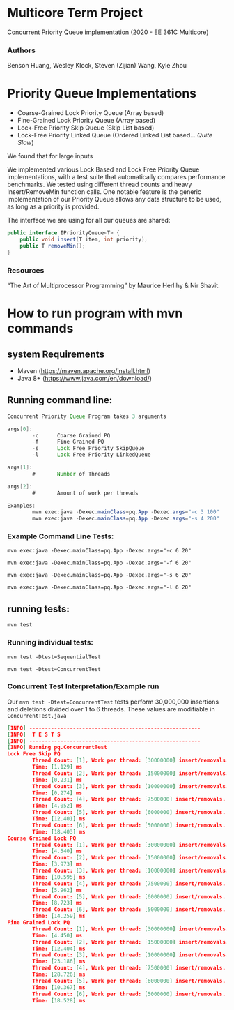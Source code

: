 # Multicore Term Project
Concurrent Priority Queue implementation (2020 - EE 361C Multicore)

### Authors
Benson Huang, Wesley Klock, Steven (Zijian) Wang, Kyle Zhou

# Priority Queue Implementations
- Coarse-Grained Lock Priority Queue (Array based)
- Fine-Grained Lock Priority Queue (Array based)
- Lock-Free Priority Skip Queue (Skip List based)
- Lock-Free Priority Linked Queue (Ordered Linked List based... *Quite Slow*)

We found that for large inputs 

We implemented various Lock Based and Lock Free Priority Queue implementations, with a test suite that automatically compares performance benchmarks.
We tested using different thread counts and heavy Insert/RemoveMin function calls. One notable feature is the generic implementation of our Priority Queue allows any data structure to be used, as long as a priority is provided. 

The interface we are using for all our queues are shared: 
```java
public interface IPriorityQueue<T> {
    public void insert(T item, int priority);    
    public T removeMin();
}
```

### Resources
“The Art of Multiprocessor Programming” by Maurice Herlihy & Nir Shavit.

# How to run program with mvn commands

## system Requirements
- Maven (https://maven.apache.org/install.html)
- Java 8+ (https://www.java.com/en/download/)

## Running command line:

```java
Concurrent Priority Queue Program takes 3 arguments

args[0]:
        -c      Coarse Grained PQ
        -f      Fine Grained PQ
        -s      Lock Free Priority SkipQueue
        -l      Lock Free Priority LinkedQueue

args[1]:
        #       Number of Threads

args[2]:
        #       Amount of work per threads

Examples:
        mvn exec:java -Dexec.mainClass=pq.App -Dexec.args="-c 3 100"
        mvn exec:java -Dexec.mainClass=pq.App -Dexec.args="-s 4 200"
```

### Example Command Line Tests:

`mvn exec:java -Dexec.mainClass=pq.App -Dexec.args="-c 6 20"`

`mvn exec:java -Dexec.mainClass=pq.App -Dexec.args="-f 6 20"`

`mvn exec:java -Dexec.mainClass=pq.App -Dexec.args="-s 6 20"`

`mvn exec:java -Dexec.mainClass=pq.App -Dexec.args="-l 6 20"`

## running tests:
`mvn test`

### Running individual tests:
`mvn test -Dtest=SequentialTest`

`mvn test -Dtest=ConcurrentTest`


### Concurrent Test Interpretation/Example run
Our `mvn test -Dtest=ConcurrentTest` tests perform 30,000,000 insertions and deletions divided over 1 to 6 threads.
These values are modifiable in `ConcurrentTest.java`

```json
[INFO] -------------------------------------------------------
[INFO]  T E S T S
[INFO] -------------------------------------------------------
[INFO] Running pq.ConcurrentTest
Lock Free Skip PQ
        Thread Count: [1], Work per thread: [30000000] insert/removals.
        Time: [1.129] ms
        Thread Count: [2], Work per thread: [15000000] insert/removals.
        Time: [0.231] ms
        Thread Count: [3], Work per thread: [10000000] insert/removals.
        Time: [0.274] ms
        Thread Count: [4], Work per thread: [7500000] insert/removals.
        Time: [4.052] ms
        Thread Count: [5], Work per thread: [6000000] insert/removals.
        Time: [12.401] ms
        Thread Count: [6], Work per thread: [5000000] insert/removals.
        Time: [18.403] ms
Course Grained Lock PQ
        Thread Count: [1], Work per thread: [30000000] insert/removals.
        Time: [4.540] ms
        Thread Count: [2], Work per thread: [15000000] insert/removals.
        Time: [3.973] ms
        Thread Count: [3], Work per thread: [10000000] insert/removals.
        Time: [10.595] ms
        Thread Count: [4], Work per thread: [7500000] insert/removals.
        Time: [5.962] ms
        Thread Count: [5], Work per thread: [6000000] insert/removals.
        Time: [8.723] ms
        Thread Count: [6], Work per thread: [5000000] insert/removals.
        Time: [14.259] ms
Fine Grained Lock PQ
        Thread Count: [1], Work per thread: [30000000] insert/removals.
        Time: [4.450] ms
        Thread Count: [2], Work per thread: [15000000] insert/removals.
        Time: [12.404] ms
        Thread Count: [3], Work per thread: [10000000] insert/removals.
        Time: [23.186] ms
        Thread Count: [4], Work per thread: [7500000] insert/removals.
        Time: [28.726] ms
        Thread Count: [5], Work per thread: [6000000] insert/removals.
        Time: [10.367] ms
        Thread Count: [6], Work per thread: [5000000] insert/removals.
        Time: [18.528] ms
```
